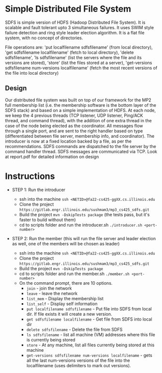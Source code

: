 # Simple Distributed File System

SDFS is simple version of HDFS (Hadoop Distributed File System). It is scalable and fault tolerant upto 3 simultaneous failures. 
It uses SWIM style failure detection and ring style leader election algorithm. It is a flat file system, with no concept of directories. 

File operations are: 'put localfilename sdfsfilename' (from local directory), 'get sdfsfilename localfilename' (fetch to local directory), 'delete sdfsfilename', 'ls sdfsfilename' (list the servers where the file and its versions are stored), 'store' (list the files stored at a server), 'get-versions sdfsfilename num-versions localfilename' (fetch the most recent versions of the file into local directory)

## Design

Our distributed file system was built on top of our framework for the MP2 full membership list (i.e. the membership software is the bottom layer of the SDFS stack) and based on a simple implementation of HDFS. At each node, we keep the 4 previous threads (TCP listener, UDP listener, Ping/ACK thread, and command thread), with the addition of one extra thread in the case of the node being elected as the coordinator. All messages flow through a single port, and are sent to the right handler based on type (differentiated between file server, membership info, and coordinator). The introducer is now at a fixed location backed by a file, as per the recommendations. SDFS commands are dispatched to the file server by the command handler thread. SDFS messages are communicated via TCP.
Look at report.pdf for detailed information on design 

# Instructions
- STEP 1: Run the introducer
    * ssh into the machine ```ssh <NETID>@fa22-cs425-ggXX.cs.illinois.edu```
    * Clone the project ```https://gitlab.engr.illinois.edu/sushmam3/mp3_cs425_sdfs.git```
    * Build the project ```mvn -DskipTests package``` (the tests pass, but it's faster to build without them)
    * cd to scripts folder and run the introducer.sh ```./introducer.sh <port-number>```

- STEP 2: Run the member (this will run the file server and leader election as well, one of the members will be chosen as leader)
    * ssh into the machine ```ssh <NETID>@fa22-cs425-ggXX.cs.illinois.edu```
    * Clone the project ```https://gitlab.engr.illinois.edu/sushmam3/mp3_cs425_sdfs.git```
    * Build the project ```mvn -DskipTests package```
    * cd to scripts folder and run the member.sh ```./member.sh <port-number>```
    * On the command prompt, there are 10 options.
        * ```join``` - join the network
        * ```leave``` - leave the network
        * ```list_mem``` - Display the membership list
        * ```list_self``` - Display self information
        * ```put localfilename sdfsfilename``` - Put file into SDFS from local dir. If file exists it will create a new version.
        * ```get sdfsfilename localfilename``` - Get file from SDFS into local dir
        * ```delete sdfsfilename``` - Delete the file from SDFS
        * ```ls sdfsfilename``` - list all machine (VM) addresses where this file is currently
          being stored
        * ```store``` - At any machine, list all files currently being stored at this
          machine
        * ```get-versions sdfsfilename num-versions localfilename``` - gets all the last num-versions
          versions of the file into the localfilename (uses delimiters to mark out
          versions). 
